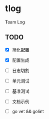 # tlog

Team Log

## TODO

- [x] 简化配置
- [x] 配置生成
- [ ] 日志切割
- [ ] 单元测试
- [ ] 基准测试
- [ ] 文档示例
- [ ] go vet && golint

